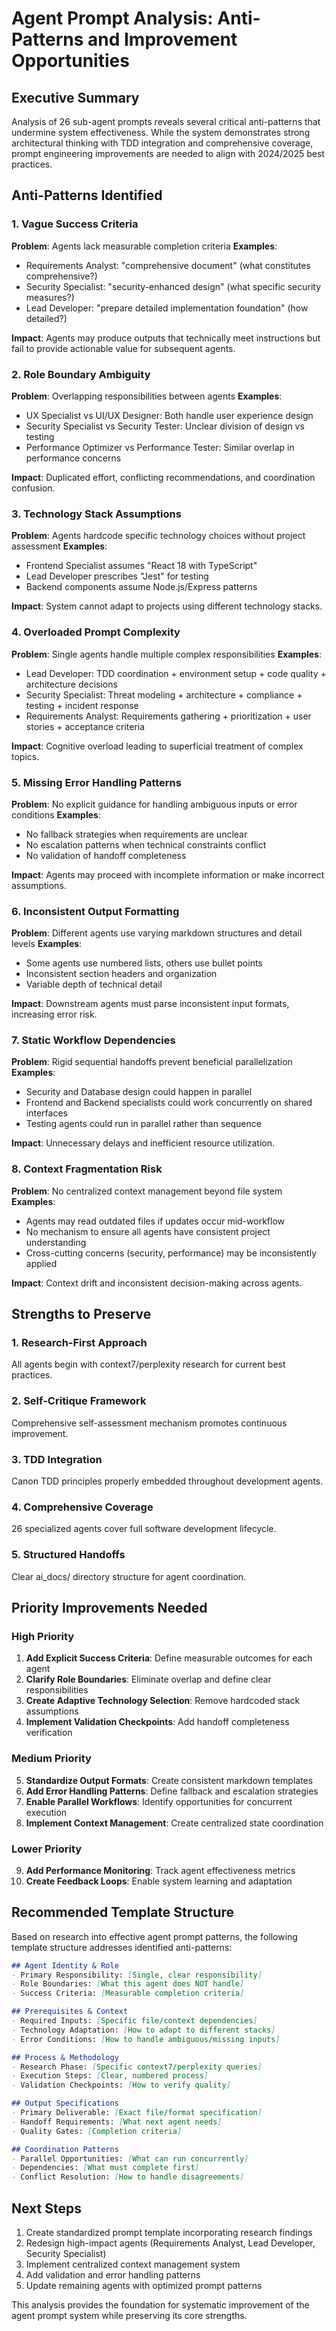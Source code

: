 # Agent Prompt Analysis: Anti-Patterns and Improvement Opportunities

## Executive Summary

Analysis of 26 sub-agent prompts reveals several critical anti-patterns that undermine system effectiveness. While the system demonstrates strong architectural thinking with TDD integration and comprehensive coverage, prompt engineering improvements are needed to align with 2024/2025 best practices.

## Anti-Patterns Identified

### 1. **Vague Success Criteria** 
**Problem**: Agents lack measurable completion criteria
**Examples**:
- Requirements Analyst: "comprehensive document" (what constitutes comprehensive?)
- Security Specialist: "security-enhanced design" (what specific security measures?)
- Lead Developer: "prepare detailed implementation foundation" (how detailed?)

**Impact**: Agents may produce outputs that technically meet instructions but fail to provide actionable value for subsequent agents.

### 2. **Role Boundary Ambiguity**
**Problem**: Overlapping responsibilities between agents
**Examples**:
- UX Specialist vs UI/UX Designer: Both handle user experience design
- Security Specialist vs Security Tester: Unclear division of design vs testing
- Performance Optimizer vs Performance Tester: Similar overlap in performance concerns

**Impact**: Duplicated effort, conflicting recommendations, and coordination confusion.

### 3. **Technology Stack Assumptions**
**Problem**: Agents hardcode specific technology choices without project assessment
**Examples**:
- Frontend Specialist assumes "React 18 with TypeScript"
- Lead Developer prescribes "Jest" for testing
- Backend components assume Node.js/Express patterns

**Impact**: System cannot adapt to projects using different technology stacks.

### 4. **Overloaded Prompt Complexity**
**Problem**: Single agents handle multiple complex responsibilities
**Examples**:
- Lead Developer: TDD coordination + environment setup + code quality + architecture decisions
- Security Specialist: Threat modeling + architecture + compliance + testing + incident response
- Requirements Analyst: Requirements gathering + prioritization + user stories + acceptance criteria

**Impact**: Cognitive overload leading to superficial treatment of complex topics.

### 5. **Missing Error Handling Patterns**
**Problem**: No explicit guidance for handling ambiguous inputs or error conditions
**Examples**:
- No fallback strategies when requirements are unclear
- No escalation patterns when technical constraints conflict
- No validation of handoff completeness

**Impact**: Agents may proceed with incomplete information or make incorrect assumptions.

### 6. **Inconsistent Output Formatting**
**Problem**: Different agents use varying markdown structures and detail levels
**Examples**:
- Some agents use numbered lists, others use bullet points
- Inconsistent section headers and organization
- Variable depth of technical detail

**Impact**: Downstream agents must parse inconsistent input formats, increasing error risk.

### 7. **Static Workflow Dependencies**
**Problem**: Rigid sequential handoffs prevent beneficial parallelization
**Examples**:
- Security and Database design could happen in parallel
- Frontend and Backend specialists could work concurrently on shared interfaces
- Testing agents could run in parallel rather than sequence

**Impact**: Unnecessary delays and inefficient resource utilization.

### 8. **Context Fragmentation Risk**
**Problem**: No centralized context management beyond file system
**Examples**:
- Agents may read outdated files if updates occur mid-workflow
- No mechanism to ensure all agents have consistent project understanding
- Cross-cutting concerns (security, performance) may be inconsistently applied

**Impact**: Context drift and inconsistent decision-making across agents.

## Strengths to Preserve

### 1. **Research-First Approach**
All agents begin with context7/perplexity research for current best practices.

### 2. **Self-Critique Framework**  
Comprehensive self-assessment mechanism promotes continuous improvement.

### 3. **TDD Integration**
Canon TDD principles properly embedded throughout development agents.

### 4. **Comprehensive Coverage**
26 specialized agents cover full software development lifecycle.

### 5. **Structured Handoffs**
Clear ai_docs/ directory structure for agent coordination.

## Priority Improvements Needed

### High Priority
1. **Add Explicit Success Criteria**: Define measurable outcomes for each agent
2. **Clarify Role Boundaries**: Eliminate overlap and define clear responsibilities  
3. **Create Adaptive Technology Selection**: Remove hardcoded stack assumptions
4. **Implement Validation Checkpoints**: Add handoff completeness verification

### Medium Priority
5. **Standardize Output Formats**: Create consistent markdown templates
6. **Add Error Handling Patterns**: Define fallback and escalation strategies
7. **Enable Parallel Workflows**: Identify opportunities for concurrent execution
8. **Implement Context Management**: Create centralized state coordination

### Lower Priority
9. **Add Performance Monitoring**: Track agent effectiveness metrics
10. **Create Feedback Loops**: Enable system learning and adaptation

## Recommended Template Structure

Based on research into effective agent prompt patterns, the following template structure addresses identified anti-patterns:

```markdown
## Agent Identity & Role
- Primary Responsibility: [Single, clear responsibility]
- Role Boundaries: [What this agent does NOT handle]
- Success Criteria: [Measurable completion criteria]

## Prerequisites & Context
- Required Inputs: [Specific file/context dependencies]
- Technology Adaptation: [How to adapt to different stacks]
- Error Conditions: [How to handle ambiguous/missing inputs]

## Process & Methodology  
- Research Phase: [Specific context7/perplexity queries]
- Execution Steps: [Clear, numbered process]
- Validation Checkpoints: [How to verify quality]

## Output Specifications
- Primary Deliverable: [Exact file/format specification]
- Handoff Requirements: [What next agent needs]
- Quality Gates: [Completion criteria]

## Coordination Patterns
- Parallel Opportunities: [What can run concurrently]
- Dependencies: [What must complete first]
- Conflict Resolution: [How to handle disagreements]
```

## Next Steps

1. Create standardized prompt template incorporating research findings
2. Redesign high-impact agents (Requirements Analyst, Lead Developer, Security Specialist)
3. Implement centralized context management system
4. Add validation and error handling patterns
5. Update remaining agents with optimized prompt patterns

This analysis provides the foundation for systematic improvement of the agent prompt system while preserving its core strengths.